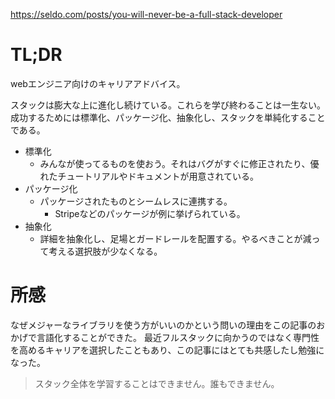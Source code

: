 https://seldo.com/posts/you-will-never-be-a-full-stack-developer


# TL;DR
webエンジニア向けのキャリアアドバイス。

スタックは膨大な上に進化し続けている。これらを学び終わることは一生ない。
成功するためには標準化、パッケージ化、抽象化し、スタックを単純化することである。

- 標準化
  - みんなが使ってるものを使おう。それはバグがすぐに修正されたり、優れたチュートリアルやドキュメントが用意されている。
- パッケージ化
  - パッケージされたものとシームレスに連携する。
    - Stripeなどのパッケージが例に挙げられている。
- 抽象化
  - 詳細を抽象化し、足場とガードレールを配置する。やるべきことが減って考える選択肢が少なくなる。




# 所感
なぜメジャーなライブラリを使う方がいいのかという問いの理由をこの記事のおかげで言語化することができた。
最近フルスタックに向かうのではなく専門性を高めるキャリアを選択したこともあり、この記事にはとても共感したし勉強になった。

> スタック全体を学習することはできません。誰もできません。
